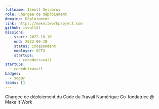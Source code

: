 ```yaml
---
fullname: Iseult Delabroy
role: Chargée de déploiement
domaine: Déploiement
link: https://makeitworkproject.com
github: iseultdl
missions:
  - start: 2022-10-10
    end: 2023-09-30
    status: independent
    employer: OCTO
    startups:
      - codedutravail
startups:
  - codedutravail
badges:
  - segur
teams: []
---
```

Chargée de déploiement du Code du Travail Numérique Co-fondatrice @ Make It Work